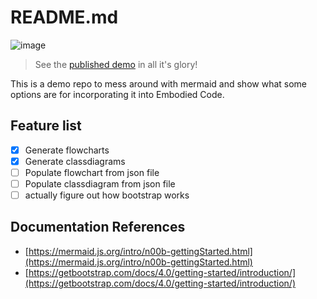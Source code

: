 # README.md

![image](https://github.com/totally-not-frito-lays/wtf-is-a-mermaid/assets/30853424/b44586f4-d65a-4390-b001-90fa6efbf4df)

> See the [published demo](https://totally-not-frito-lays.github.io/wtf-is-a-mermaid/) in all it's glory!

This is a demo repo to mess around with mermaid and show what some options are for incorporating it into Embodied Code.

## Feature list

- [x] Generate flowcharts
- [x] Generate classdiagrams
- [ ] Populate flowchart from json file
- [ ] Populate classdiagram from json file
- [ ] actually figure out how bootstrap works

## Documentation References
- [https://mermaid.js.org/intro/n00b-gettingStarted.html](https://mermaid.js.org/intro/n00b-gettingStarted.html)
- [https://getbootstrap.com/docs/4.0/getting-started/introduction/](https://getbootstrap.com/docs/4.0/getting-started/introduction/)
